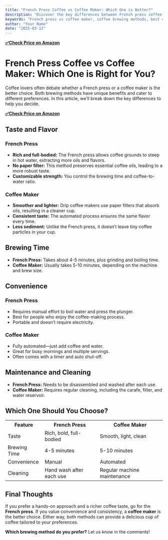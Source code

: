 ```yaml
---
title: "French Press Coffee vs Coffee Maker: Which One is Better?"
description: "Discover the key differences between French press coffee and coffee makers. Learn about taste, brewing time, convenience, and more to choose the best option for your coffee routine."
keywords: "French press vs coffee maker, coffee brewing methods, best coffee maker, French press coffee taste, coffee brewing comparison"
author: "Your Name"
date: "2025-03-13"
---
```

[**✅Check Price on Amazon**](https://amzn.to/4bSbcbt)

# <h1>French Press Coffee vs Coffee Maker: Which One is Right for You?</h1>

<p>Coffee lovers often debate whether a French press or a coffee maker is the better choice. Both brewing methods have unique benefits and cater to different preferences. In this article, we’ll break down the key differences to help you decide.</p>

[**✅Check Price on Amazon**](https://amzn.to/4bSbcbt)

## <h2>Taste and Flavor</h2>

### <h3>French Press</h3>
<ul>
<li><strong>Rich and full-bodied:</strong> The French press allows coffee grounds to steep in hot water, extracting more oils and flavors.</li>
<li><strong>No paper filter:</strong> This method preserves essential coffee oils, leading to a more robust taste.</li>
<li><strong>Customizable strength:</strong> You control the brewing time and coffee-to-water ratio.</li>
</ul>

### <h3>Coffee Maker</h3>
<ul>
<li><strong>Smoother and lighter:</strong> Drip coffee makers use paper filters that absorb oils, resulting in a cleaner cup.</li>
<li><strong>Consistent taste:</strong> The automated process ensures the same flavor every time.</li>
<li><strong>Less sediment:</strong> Unlike the French press, it doesn’t leave tiny coffee particles in your cup.</li>
</ul>

## <h2>Brewing Time</h2>

<ul>
<li><strong>French Press:</strong> Takes about 4-5 minutes, plus grinding and boiling time.</li>
<li><strong>Coffee Maker:</strong> Usually takes 5-10 minutes, depending on the machine and brew size.</li>
</ul>

## <h2>Convenience</h2>

### <h3>French Press</h3>
<ul>
<li>Requires manual effort to boil water and press the plunger.</li>
<li>Best for people who enjoy the coffee-making process.</li>
<li>Portable and doesn’t require electricity.</li>
</ul>

### <h3>Coffee Maker</h3>
<ul>
<li>Fully automated—just add coffee and water.</li>
<li>Great for busy mornings and multiple servings.</li>
<li>Often comes with a timer and auto shut-off.</li>
</ul>

## <h2>Maintenance and Cleaning</h2>

<ul>
<li><strong>French Press:</strong> Needs to be disassembled and washed after each use.</li>
<li><strong>Coffee Maker:</strong> Requires regular cleaning, including the carafe, filter, and water reservoir.</li>
</ul>

## <h2>Which One Should You Choose?</h2>

<table>
<tr>
<th>Feature</th>
<th>French Press</th>
<th>Coffee Maker</th>
</tr>
<tr>
<td>Taste</td>
<td>Rich, bold, full-bodied</td>
<td>Smooth, light, clean</td>
</tr>
<tr>
<td>Brewing Time</td>
<td>4-5 minutes</td>
<td>5-10 minutes</td>
</tr>
<tr>
<td>Convenience</td>
<td>Manual</td>
<td>Automated</td>
</tr>
<tr>
<td>Cleaning</td>
<td>Hand wash after each use</td>
<td>Regular machine maintenance</td>
</tr>
</table>

## <h2>Final Thoughts</h2>

<p>If you prefer a hands-on approach and a richer coffee taste, go for the <strong>French press</strong>. If you value convenience and consistency, a <strong>coffee maker</strong> is the better choice. Either way, both methods can provide a delicious cup of coffee tailored to your preferences.</p>

<p><strong>Which brewing method do you prefer?</strong> Let us know in the comments!</p>

